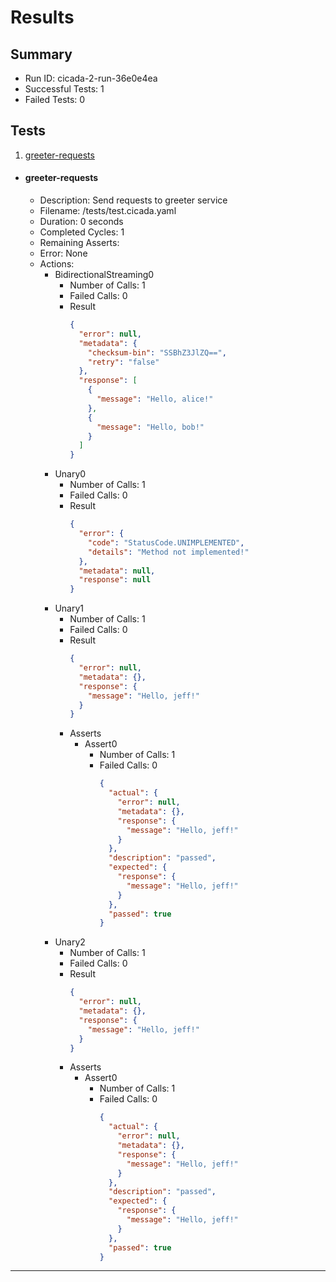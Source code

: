 # Results

## Summary

* Run ID: cicada-2-run-36e0e4ea
* Successful Tests: 1
* Failed Tests: 0

## Tests
1. [greeter-requests](#greeter-requests)
* #### greeter-requests
    - Description: Send requests to greeter service
    - Filename: /tests/test.cicada.yaml
    - Duration: 0 seconds
    - Completed Cycles: 1
    - Remaining Asserts: 
    - Error: None
    - Actions:
        * BidirectionalStreaming0
            - Number of Calls: 1
            - Failed Calls: 0
            - Result
                ```json
                {
                  "error": null,
                  "metadata": {
                    "checksum-bin": "SSBhZ3JlZQ==",
                    "retry": "false"
                  },
                  "response": [
                    {
                      "message": "Hello, alice!"
                    },
                    {
                      "message": "Hello, bob!"
                    }
                  ]
                }
                ```
        * Unary0
            - Number of Calls: 1
            - Failed Calls: 0
            - Result
                ```json
                {
                  "error": {
                    "code": "StatusCode.UNIMPLEMENTED",
                    "details": "Method not implemented!"
                  },
                  "metadata": null,
                  "response": null
                }
                ```
        * Unary1
            - Number of Calls: 1
            - Failed Calls: 0
            - Result
                ```json
                {
                  "error": null,
                  "metadata": {},
                  "response": {
                    "message": "Hello, jeff!"
                  }
                }
                ```
            - Asserts
                * Assert0
                    - Number of Calls: 1
                    - Failed Calls: 0
                        ```json
                        {
                          "actual": {
                            "error": null,
                            "metadata": {},
                            "response": {
                              "message": "Hello, jeff!"
                            }
                          },
                          "description": "passed",
                          "expected": {
                            "response": {
                              "message": "Hello, jeff!"
                            }
                          },
                          "passed": true
                        }
                        ```
        * Unary2
            - Number of Calls: 1
            - Failed Calls: 0
            - Result
                ```json
                {
                  "error": null,
                  "metadata": {},
                  "response": {
                    "message": "Hello, jeff!"
                  }
                }
                ```
            - Asserts
                * Assert0
                    - Number of Calls: 1
                    - Failed Calls: 0
                        ```json
                        {
                          "actual": {
                            "error": null,
                            "metadata": {},
                            "response": {
                              "message": "Hello, jeff!"
                            }
                          },
                          "description": "passed",
                          "expected": {
                            "response": {
                              "message": "Hello, jeff!"
                            }
                          },
                          "passed": true
                        }
                        ```
---
